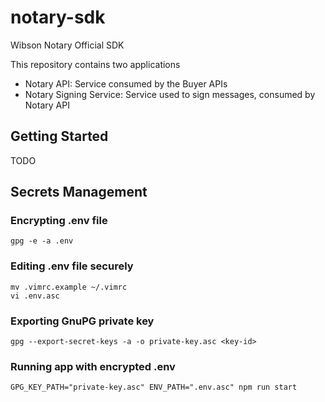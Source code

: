 # notary-sdk
Wibson Notary Official SDK

This repository contains two applications

* Notary API: Service consumed by the Buyer APIs
* Notary Signing Service: Service used to sign messages, consumed by Notary API

## Getting Started
TODO

## Secrets Management

### Encrypting .env file
```
gpg -e -a .env
```

### Editing .env file securely
```
mv .vimrc.example ~/.vimrc
vi .env.asc
```

### Exporting GnuPG private key
```
gpg --export-secret-keys -a -o private-key.asc <key-id>
```

### Running app with encrypted .env
```
GPG_KEY_PATH="private-key.asc" ENV_PATH=".env.asc" npm run start
```